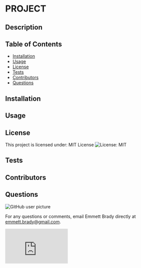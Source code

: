 
# PROJECT

## Description


## Table of Contents
* [Installation](#Installation)
* [Usage](#Usage)
* [License](#License)
* [Tests](#Tests) 
* [Contributors](#Contributors)
* [Questions](#Questions)

## Installation


## Usage


## License
This project is licensed under: MIT License ![License: MIT](https://img.shields.io/badge/license-MIT-blue.svg)

## Tests


## Contributors


## Questions
<img src = "https://avatars3.githubusercontent.com/u/57693708?v=4" alt ="GitHub user picture"/>

For any questions or comments, email Emmett Brady directly at <a href ="mailtoemmett.brady@gmail.com">emmett.brady@gmail.com</a>.


<iframe src="https://githubbadge.appspot.com/emmbra" style="border: 0;height: 111px;width: 200px;overflow: hidden;" frameBorder="0"></iframe>
